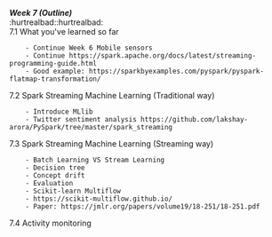 ***Week 7 (Outline)***</br>
:hurtrealbad::hurtrealbad:</br>
7.1 What you've learned so far  

        - Continue Week 6 Mobile sensors  
        - Continue https://spark.apache.org/docs/latest/streaming-programming-guide.html  
        - Good example: https://sparkbyexamples.com/pyspark/pyspark-flatmap-transformation/  

7.2 Spark Streaming Machine Learning (Traditional way)

        - Introduce MLlib
        - Twitter sentiment analysis https://github.com/lakshay-arora/PySpark/tree/master/spark_streaming

7.3 Spark Streaming Machine Learning (Streaming way)

        - Batch Learning VS Stream Learning
        - Decision tree
        - Concept drift
        - Evaluation
        - Scikit-learn Multiflow
        - https://scikit-multiflow.github.io/
        - Paper: https://jmlr.org/papers/volume19/18-251/18-251.pdf

7.4 Activity monitoring
